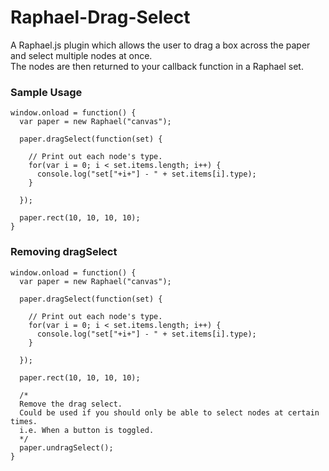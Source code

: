 # Raphael-Drag-Select

A Raphael.js plugin which allows the user to drag a box across the paper and select multiple nodes at once.  
The nodes are then returned to your callback function in a Raphael set.

### Sample Usage ###

    window.onload = function() {
      var paper = new Raphael("canvas");
    
      paper.dragSelect(function(set) {
      
        // Print out each node's type.
        for(var i = 0; i < set.items.length; i++) {
          console.log("set["+i+"] - " + set.items[i].type);
        }
        
      });
    
      paper.rect(10, 10, 10, 10);
    }

### Removing dragSelect ###

    window.onload = function() {
      var paper = new Raphael("canvas");
    
      paper.dragSelect(function(set) {
      
        // Print out each node's type.
        for(var i = 0; i < set.items.length; i++) {
          console.log("set["+i+"] - " + set.items[i].type);
        }
        
      });
    
      paper.rect(10, 10, 10, 10);
      
      /*
      Remove the drag select.
      Could be used if you should only be able to select nodes at certain times.
      i.e. When a button is toggled.
      */
      paper.undragSelect();
    }
